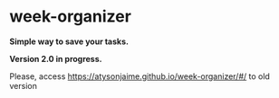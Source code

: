 # week-organizer

**Simple way to save your tasks.**

**Version 2.0 in progress.**

Please, access https://atysonjaime.github.io/week-organizer/#/ to old version
